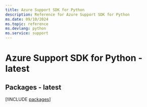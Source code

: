 ```yaml
---
title: Azure Support SDK for Python
description: Reference for Azure Support SDK for Python
ms.date: 09/10/2024
ms.topic: reference
ms.devlang: python
ms.service: support
---
```

# Azure Support SDK for Python - latest
## Packages - latest
[!INCLUDE [packages](support-index.md)]